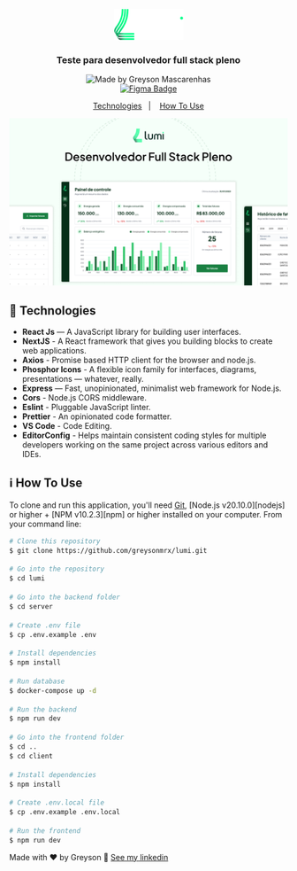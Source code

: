 <div align="center">
  <img src="./logo-lumi-white.svg" width="125px" alt="Lumi"/>
</div>

<h3 align="center">
  Teste para desenvolvedor full stack pleno
</h3>

<div align="center">
  <img alt="Made by Greyson Mascarenhas" src="https://img.shields.io/badge/made%20by-Greyson%20Mascarenhas-%23166534"/>
</div>

<div align="center">
    <a href="https://www.figma.com/file/jtiY6k9F4gCaGthWM8x0wb/Lumi?type=design&node-id=0%3A1&mode=design&t=SLpTDcOIa10eLT71-1">
    <img alt="Figma Badge" src="https://img.shields.io/badge/Figma-F24E1E?style=for-the-badge&logo=figma&logoColor=white">
    </a>
</div>

<p align="center">
  <a href="#rocket-technologies">Technologies</a>&nbsp;&nbsp;&nbsp;|&nbsp;&nbsp;&nbsp;
  <a href="#information_source-how-to-use">How To Use</a>
</p>

<div align="center">
  <img alt="Preview" src="./Cover.png"/>
</div>

## :rocket: Technologies

- **React Js** — A JavaScript library for building user interfaces.
- **NextJS** - A React framework that gives you building blocks to create web applications.
- **Axios** - Promise based HTTP client for the browser and node.js.
- **Phosphor Icons** - A flexible icon family for interfaces, diagrams, presentations — whatever, really.
- **Express** — Fast, unopinionated, minimalist web framework for Node.js.
- **Cors** - Node.js CORS middleware.
- **Eslint** - Pluggable JavaScript linter.
- **Prettier** - An opinionated code formatter.
- **VS Code** - Code Editing.
- **EditorConfig** - Helps maintain consistent coding styles for multiple developers working on the same project across various editors and IDEs.

## :information_source: How To Use

To clone and run this application, you'll need [Git](https://git-scm.com), [Node.js v20.10.0][nodejs] or higher + [NPM v10.2.3][npm] or higher installed on your computer. From your command line:

```bash
# Clone this repository
$ git clone https://github.com/greysonmrx/lumi.git

# Go into the repository
$ cd lumi

# Go into the backend folder
$ cd server

# Create .env file
$ cp .env.example .env

# Install dependencies
$ npm install

# Run database
$ docker-compose up -d

# Run the backend
$ npm run dev

# Go into the frontend folder
$ cd ..
$ cd client

# Install dependencies
$ npm install

# Create .env.local file
$ cp .env.example .env.local

# Run the frontend
$ npm run dev
```

Made with :hearts: by Greyson :wave: [See my linkedin](https://www.linkedin.com/in/greyson-mascarenhas-5a21ab1a2/)
